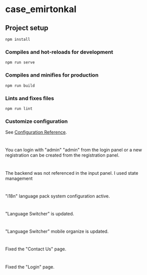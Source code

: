 # case_emirtonkal

## Project setup

```
npm install
```

### Compiles and hot-reloads for development

```
npm run serve
```

### Compiles and minifies for production

```
npm run build
```

### Lints and fixes files

```
npm run lint
```

### Customize configuration

See [Configuration Reference](https://cli.vuejs.org/config/).

#
You can login with "admin" "admin" from the login panel or a new registration can be created from the registration panel.

#

The backend was not referenced in the input panel. I used state management

#

"i18n" language pack system configuration active.

#

"Language Switcher" is updated.

#

"Language Switcher" mobile organize is updated.

#

Fixed the "Contact Us" page. 

#

Fixed the "Login" page.

